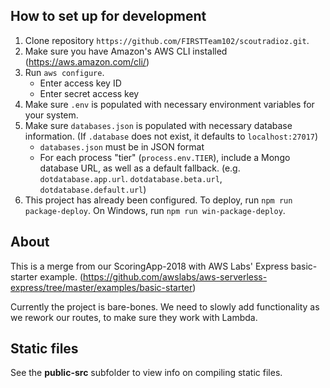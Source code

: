 ## How to set up for development
1. Clone repository `https://github.com/FIRSTTeam102/scoutradioz.git`.
2. Make sure you have Amazon's AWS CLI installed (https://aws.amazon.com/cli/)
3. Run `aws configure`.
    - Enter access key ID
    - Enter secret access key
4. Make sure `.env` is populated with necessary environment variables for your system.
5. Make sure `databases.json` is populated with necessary database information. (If `.database` does not exist, it defaults to `localhost:27017`)
    - `databases.json` must be in JSON format
    - For each process "tier" (`process.env.TIER`), include a Mongo database URL, as well as a default fallback. (e.g. `dotdatabase.app.url`. `dotdatabase.beta.url`, `dotdatabase.default.url`)
6. This project has already been configured. To deploy, run `npm run package-deploy`. On Windows, run `npm run win-package-deploy`.

## About
This is a merge from our ScoringApp-2018 with AWS Labs' Express basic-starter example. (https://github.com/awslabs/aws-serverless-express/tree/master/examples/basic-starter)

Currently the project is bare-bones. We need to slowly add functionality as we rework our routes, to make sure they work with Lambda.

## Static files
See the **public-src** subfolder to view info on compiling static files.